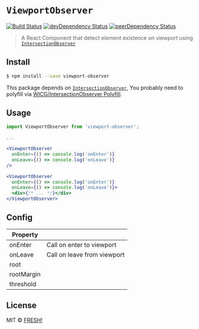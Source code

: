 # `ViewportObserver`

[![Build Status](https://travis-ci.org/openfresh/viewport-observer.svg?branch=master)](https://travis-ci.org/openfresh/viewport-observer)
[![devDependency Status](https://david-dm.org/openfresh/viewport-observer/dev-status.svg)](https://david-dm.org/openfresh/viewport-observer?type=dev)
[![peerDependency Status](https://david-dm.org/openfresh/viewport-observer/peer-status.svg)](https://david-dm.org/openfresh/viewport-observer?type=peer)

> A React Component that detect element existence on viewport using [`IntersectionObserver`](https://wicg.github.io/IntersectionObserver/)

## Install

```bash
$ npm install --save viewport-observer
```

This package depends on [`IntersectionObserver`](https://wicg.github.io/IntersectionObserver/), You probably need to polyfill via [WICG/IntersectionObserver Polyfill](https://github.com/WICG/IntersectionObserver/tree/gh-pages/polyfill).

## Usage

```jsx
import ViewportObserver from 'viewport-observer';

...

<ViewportObserver
  onEnter={() => console.log('onEnter')}
  onLeave={() => console.log('onLeave')}
/>

<ViewportObserver
  onEnter={() => console.log('onEnter')}
  onLeave={() => console.log('onLeave')}>
  <div>{/* ... */}</div>
</ViewportObserver>
```

## Config

|  Property  |     |
| ---------- | --- |
| onEnter    | Call on enter to viewport  |
| onLeave    | Call on leave from viewport |
| root       |     |
| rootMargin |     |
| threshold  |     |

## License

MIT © [FRESH!](https://github.com/openfresh)
